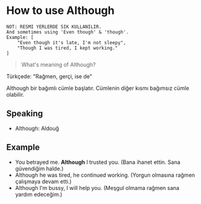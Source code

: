 # How to use Although

```
NOT: RESMI YERLERDE SIK KULLANILIR.
And sometimes using 'Even though' & 'though'.
Example: [
    "Even though it's late, I'm not sleepy",
    "Though I was tired, I kept working."
]
```

> What's meaning of Although?

Türkçede: "Rağmen, gerçi, ise de"

Although bir bağımlı cümle başlatır.
Cümlenin diğer kısmı bağımsız cümle olabilir.

## Speaking
 - Although: Aldouğ

## Example
 - You betrayed me. **Although** I trusted you.
   (Bana ihanet ettin. Sana güvendiğim halde.)
 - Although he was tired, he continued working.
   (Yorgun olmasına rağmen çalışmaya devam etti.)
 - Although I'm bussy, I will help you.
   (Meşgul olmama rağmen sana yardım edeceğim.)
